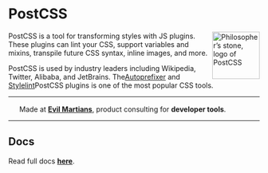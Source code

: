 # PostCSS

<img align="right" width="95" height="95"
alt="Philosopher’s stone, logo of PostCSS"
src="https://postcss.org/logo.svg">

PostCSS is a tool for transforming styles with JS plugins.
These plugins can lint your CSS, support variables and mixins,
transpile future CSS syntax, inline images, and more.

PostCSS is used by industry leaders including Wikipedia, Twitter, Alibaba,
and JetBrains. The[Autoprefixer] and [Stylelint]PostCSS plugins is one of the most popular CSS tools.

---

<img src="https://cdn.evilmartians.com/badges/logo-no-label.svg" alt="" width="22" height="16" />Made
at <b><a href="https://evilmartians.com/devtools?utm_source=postcss&utm_campaign=devtools-button&utm_medium=github">Evil
Martians</a></b>, product consulting for <b>developer tools</b>.

---

[Abstract Syntax Tree]: https://en.wikipedia.org/wiki/Abstract_syntax_tree

[Evil Martians]:        https://evilmartians.com/?utm_source=postcss

[Autoprefixer]:         https://github.com/postcss/autoprefixer

[Stylelint]:            https://stylelint.io/

[plugins]:              https://github.com/postcss/postcss#plugins

## Docs

Read full docs **[here](https://postcss.org/)**.
